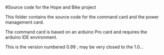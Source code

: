 #Source code for the Hope and Bike project

This folder contains the source code for the command card and the power management card. 

The command card is based on an arduino Pro card and requires the arduino IDE environment.

This is the version numbered 0.99 ; may be very closed to the 1.0...




